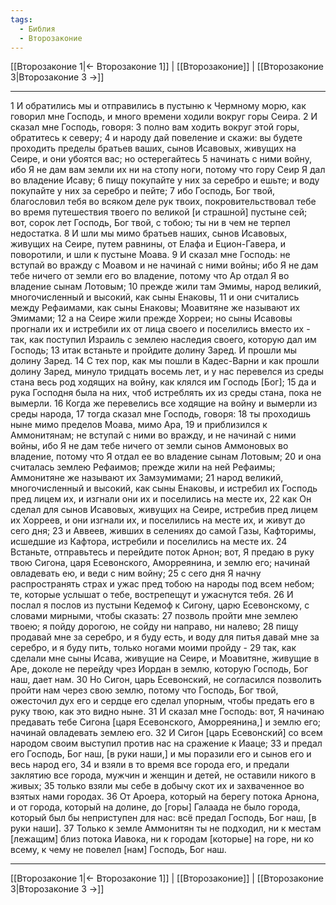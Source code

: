 ```yaml
---
tags:
  - Библия
  - Второзаконие
---
```

[[Второзаконие 1|← Второзаконие 1]] | [[Второзаконие]] | [[Второзаконие 3|Второзаконие 3 →]]

---
1 И обратились мы и отправились в пустыню к Чермному морю, как говорил мне Господь, и много времени ходили вокруг горы Сеира.
2 И сказал мне Господь, говоря:
3 полно вам ходить вокруг этой горы, обратитесь к северу;
4 и народу дай повеление и скажи: вы будете проходить пределы братьев ваших, сынов Исавовых, живущих на Сеире, и они убоятся вас; но остерегайтесь
5 начинать с ними войну, ибо Я не дам вам земли их ни на стопу ноги, потому что гору Сеир Я дал во владение Исаву;
6 пищу покупайте у них за серебро и ешьте; и воду покупайте у них за серебро и пейте;
7 ибо Господь, Бог твой, благословил тебя во всяком деле рук твоих, покровительствовал тебе во время путешествия твоего по великой [и страшной] пустыне сей; вот, сорок лет Господь, Бог твой, с тобою; ты ни в чем не терпел недостатка.
8 И шли мы мимо братьев наших, сынов Исавовых, живущих на Сеире, путем равнины, от Елафа и Ецион-Гавера, и поворотили, и шли к пустыне Моава.
9 И сказал мне Господь: не вступай во вражду с Моавом и не начинай с ними войны; ибо Я не дам тебе ничего от земли его во владение, потому что Ар отдал Я во владение сынам Лотовым;
10 прежде жили там Эмимы, народ великий, многочисленный и высокий, как сыны Енаковы,
11 и они считались между Рефаимами, как сыны Енаковы; Моавитяне же называют их Эмимами;
12 а на Сеире жили прежде Хорреи; но сыны Исавовы прогнали их и истребили их от лица своего и поселились вместо их - так, как поступил Израиль с землею наследия своего, которую дал им Господь;
13 итак встаньте и пройдите долину Заред. И прошли мы долину Заред.
14 С тех пор, как мы пошли в Кадес-Варни и как прошли долину Заред, минуло тридцать восемь лет, и у нас перевелся из среды стана весь род ходящих на войну, как клялся им Господь [Бог];
15 да и рука Господня была на них, чтоб истреблять их из среды стана, пока не вымерли.
16 Когда же перевелись все ходящие на войну и вымерли из среды народа,
17 тогда сказал мне Господь, говоря:
18 ты проходишь ныне мимо пределов Моава, мимо Ара,
19 и приблизился к Аммонитянам; не вступай с ними во вражду, и не начинай с ними войны, ибо Я не дам тебе ничего от земли сынов Аммоновых во владение, потому что Я отдал ее во владение сынам Лотовым;
20 и она считалась землею Рефаимов; прежде жили на ней Рефаимы; Аммонитяне же называют их Замзумимами;
21 народ великий, многочисленный и высокий, как сыны Енаковы, и истребил их Господь пред лицем их, и изгнали они их и поселились на месте их,
22 как Он сделал для сынов Исавовых, живущих на Сеире, истребив пред лицем их Хорреев, и они изгнали их, и поселились на месте их, и живут до сего дня;
23 и Аввеев, живших в селениях до самой Газы, Кафторимы, исшедшие из Кафтора, истребили и поселились на месте их.
24 Встаньте, отправьтесь и перейдите поток Арнон; вот, Я предаю в руку твою Сигона, царя Есевонского, Аморреянина, и землю его; начинай овладевать ею, и веди с ним войну;
25 с сего дня Я начну распространять страх и ужас пред тобою на народы под всем небом; те, которые услышат о тебе, вострепещут и ужаснутся тебя.
26 И послал я послов из пустыни Кедемоф к Сигону, царю Есевонскому, с словами мирными, чтобы сказать:
27 позволь пройти мне землею твоею; я пойду дорогою, не сойду ни направо, ни налево;
28 пищу продавай мне за серебро, и я буду есть, и воду для питья давай мне за серебро, и я буду пить, только ногами моими пройду -
29 так, как сделали мне сыны Исава, живущие на Сеире, и Моавитяне, живущие в Аре, доколе не перейду чрез Иордан в землю, которую Господь, Бог наш, дает нам.
30 Но Сигон, царь Есевонский, не согласился позволить пройти нам через свою землю, потому что Господь, Бог твой, ожесточил дух его и сердце его сделал упорным, чтобы предать его в руку твою, как это видно ныне.
31 И сказал мне Господь: вот, Я начинаю предавать тебе Сигона [царя Есевонского, Аморреянина,] и землю его; начинай овладевать землею его.
32 И Сигон [царь Есевонский] со всем народом своим выступил против нас на сражение к Иааце;
33 и предал его Господь, Бог наш, [в руки наши,] и мы поразили его и сынов его и весь народ его,
34 и взяли в то время все города его, и предали заклятию все города, мужчин и женщин и детей, не оставили никого в живых;
35 только взяли мы себе в добычу скот их и захваченное во взятых нами городах.
36 От Ароера, который на берегу потока Арнона, и от города, который на долине, до [горы] Галаада не было города, который был бы неприступен для нас: всё предал Господь, Бог наш, [в руки наши].
37 Только к земле Аммонитян ты не подходил, ни к местам [лежащим] близ потока Иавока, ни к городам [которые] на горе, ни ко всему, к чему не повелел [нам] Господь, Бог наш.

---
[[Второзаконие 1|← Второзаконие 1]] | [[Второзаконие]] | [[Второзаконие 3|Второзаконие 3 →]]